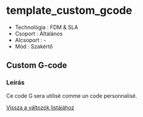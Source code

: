 # template\_custom\_gcode

* Technológia : FDM & SLA
* Csoport : Általános
* Alcsoport : -
* Mód : Szakértő

## Custom G-code

### Leírás

Ce code G sera utilisé comme un code personnalisé.

[Vissza a változók listájához](variable_list.md)

